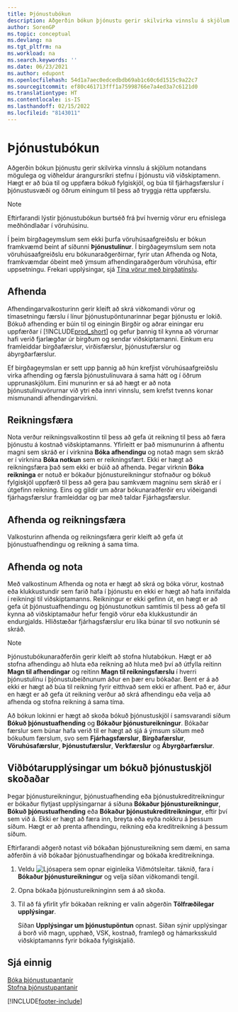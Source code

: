 ```yaml
---
title: Þjónustubókun
description: Aðgerðin bókun þjónustu gerir skilvirka vinnslu á skjölum notandans mögulega og viðheldur árangursríkri stefnu í þjónustu við viðskiptamenn.
author: SorenGP
ms.topic: conceptual
ms.devlang: na
ms.tgt_pltfrm: na
ms.workload: na
ms.search.keywords: ''
ms.date: 06/23/2021
ms.author: edupont
ms.openlocfilehash: 54d1a7aec0edcedbdb69ab1c60c6d1515c9a22c7
ms.sourcegitcommit: ef80c461713fff1a75998766e7a4ed3a7c6121d0
ms.translationtype: HT
ms.contentlocale: is-IS
ms.lasthandoff: 02/15/2022
ms.locfileid: "8143011"
---
```

# <a name="service-posting"></a>Þjónustubókun
Aðgerðin bókun þjónustu gerir skilvirka vinnslu á skjölum notandans mögulega og viðheldur árangursríkri stefnu í þjónustu við viðskiptamenn. Hægt er að búa til og uppfæra bókuð fylgiskjöl, og búa til fjárhagsfærslur í þjónustusvæði og öðrum einingum til þess að tryggja rétta uppfærslu.  

> [!NOTE]  
>  Eftirfarandi lýstir þjónustubókun burtséð frá því hvernig vörur eru efnislega meðhöndlaðar í vöruhúsinu.  
>   
>  Í þeim birgðageymslum sem ekki þurfa vöruhúsaafgreiðslu er bókun framkvæmd beint af síðunni **Þjónustulínur**. Í birgðageymslum sem nota vöruhúsaafgreiðslu eru bókunaraðgerðirnar, fyrir utan Afhenda og Nota, framkvæmdar óbeint með ýmsum afhendingaraðgerðum vöruhúsa, eftir uppsetningu. Frekari upplýsingar, sjá [Tína vörur með birgðatínslu](warehouse-how-to-pick-items-with-inventory-picks.md).  

## <a name="ship"></a>Afhenda  
Afhendingarvalkosturinn gerir kleift að skrá viðkomandi vörur og tímasetningu færslu í línur þjónustupöntunarinnar þegar þjónustu er lokið. Bókuð afhending er búin til og einingin Birgðir og aðrar einingar eru uppfærðar í [!INCLUDE[prod_short](includes/prod_short.md)] og gefur þannig til kynna að vörurnar hafi verið fjarlægðar úr birgðum og sendar viðskiptamanni. Einkum eru framleiddar birgðafærslur, virðisfærslur, þjónustufærslur og ábyrgðarfærslur.  

Ef birgðageymslan er sett upp þannig að hún krefjist vöruhúsaafgreiðslu virka afhending og færsla þjónustulínuvara á sama hátt og í öðrum upprunaskjölum. Eini munurinn er sá að hægt er að nota þjónustulínuvörurnar við ytri eða innri vinnslu, sem krefst tvenns konar mismunandi afhendingarvirkni.

## <a name="invoice"></a>Reikningsfæra  
Nota verður reikningsvalkostinn til þess að gefa út reikning til þess að færa þjónustu á kostnað viðskiptamanns. Yfirleitt er það mismunurinn á afhentu magni sem skráð er í virknina **Bóka afhendingu** og notað magn sem skráð er í virknina **Bóka notkun** sem er reikningsfært. Ekki er hægt að reikningsfæra það sem ekki er búið að afhenda. Þegar virknin **Bóka reikninga** er notuð er bókaður þjónustureikningur stofnaður og bókuð fylgiskjöl uppfærð til þess að gera þau samkvæm magninu sem skráð er í útgefinn reikning. Eins og gildir um aðrar bókunaraðferðir eru viðeigandi fjárhagsfærslur framleiddar og þar með taldar Fjárhagsfærslur.  

## <a name="ship-and-invoice"></a>Afhenda og reikningsfæra  
Valkosturinn afhenda og reikningsfæra gerir kleift að gefa út þjónustuafhendingu og reikning á sama tíma.  

## <a name="ship-and-consume"></a>Afhenda og nota  
Með valkostinum Afhenda og nota er hægt að skrá og bóka vörur, kostnað eða klukkustundir sem farið hafa í þjónustu en ekki er hægt að hafa innifalda í reikningi til viðskiptamanns. Reikningur er ekki gefinn út, en hægt er að gefa út þjónustuafhendingu og þjónustunotkun samtímis til þess að gefa til kynna að viðskiptamaður hefur fengið vörur eða klukkustundir án endurgjalds. Hliðstæðar fjárhagsfærslur eru líka búnar til svo notkunin sé skráð.  

> [!NOTE]  
>  Þjónustubókunaraðferðin gerir kleift að stofna hlutabókun. Hægt er að stofna afhendingu að hluta eða reikning að hluta með því að útfylla reitinn **Magn til afhendingar** og reitinn **Magn til reikningsfærslu** í hverri þjónustulínu í þjónustubeiðnunum áður en þær eru bókaðar. Bent er á að ekki er hægt að búa til reikning fyrir eitthvað sem ekki er afhent. Það er, áður en hægt er að gefa út reikning verður að skrá afhendingu eða velja að afhenda og stofna reikning á sama tíma.  

Að bókun lokinni er hægt að skoða bókuð þjónustuskjöl í samsvarandi síðum **Bókuð þjónustuafhending** og **Bókaður þjónustureikningur**. Bókaðar færslur sem búnar hafa verið til er hægt að sjá á ýmsum síðum með bókuðum færslum, svo sem **Fjárhagsfærslur**, **Birgðafærslur**, **Vöruhúsafærslur**, **Þjónustufærslur**, **Verkfærslur** og **Ábyrgðarfærslur**.  

## <a name="to-view-information-about-a-posted-service-document"></a>Viðbótarupplýsingar um bókuð þjónustuskjöl skoðaðar  
Þegar þjónustureikningur, þjónustuafhending eða þjónustukreditreikningur er bókaður flytjast upplýsingarnar á síðuna **Bókaður þjónustureikningur**, **Bókuð þjónustuafhending** eða **Bókaður þjónustukreditreikningur**, eftir því sem við á. Ekki er hægt að færa inn, breyta eða eyða nokkru á þessum síðum. Hægt er að prenta afhendingu, reikning eða kreditreikning á þessum síðum.  

Eftirfarandi aðgerð notast við bókaðan þjónustureikning sem dæmi, en sama aðferðin á við bókaðar þjónustuafhendingar og bókaða kreditreikninga.  

1. Veldu ![Ljósapera sem opnar eiginleika Viðmótsleitar.](media/ui-search/search_small.png "Segðu mér hvað þú vilt gera") táknið, fara í **Bókaður þjónustureikningur** og velja síðan viðkomandi tengil.  
2. Opna bókaða þjónustureikninginn sem á að skoða.  
3. Til að fá yfirlit yfir bókaðan reikning er valin aðgerðin **Tölfræðilegar upplýsingar**.  

    Síðan **Upplýsingar um þjónustupöntun** opnast. Síðan sýnir upplýsingar á borð við magn, upphæð, VSK, kostnað, framlegð og hámarksskuld viðskiptamanns fyrir bókaða fylgiskjalið.

## <a name="see-also"></a>Sjá einnig  
[Bóka þjónustupantanir](service-how-to-post-service-orders.md)   
[Stofna þjónustupantanir](service-how-to-create-service-orders.md)


[!INCLUDE[footer-include](includes/footer-banner.md)]